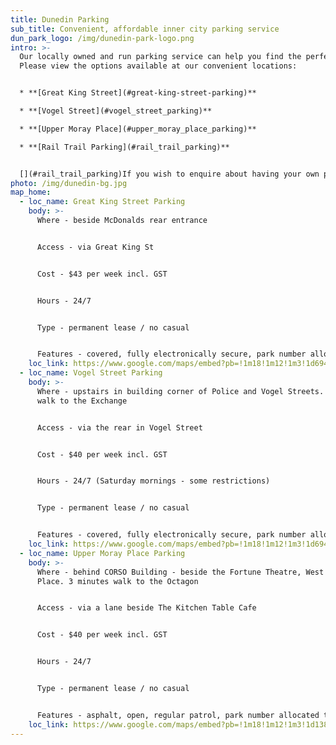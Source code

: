 ```yaml
---
title: Dunedin Parking
sub_title: Convenient, affordable inner city parking service
dun_park_logo: /img/dunedin-park-logo.png
intro: >-
  Our locally owned and run parking service can help you find the perfect park!
  Please view the options available at our convenient locations:


  * **[Great King Street](#great-king-street-parking)**

  * **[Vogel Street](#vogel_street_parking)**

  * **[Upper Moray Place](#upper_moray_place_parking)**

  * **[Rail Trail Parking](#rail_trail_parking)**


  [](#rail_trail_parking)If you wish to enquire about having your own parking in central Dunedin then please get in touch today! We will be happy to help save you money and avoid constant parking hassles
photo: /img/dunedin-bg.jpg
map_home:
  - loc_name: Great King Street Parking
    body: >-
      Where - beside McDonalds rear entrance


      Access - via Great King St


      Cost - $43 per week incl. GST


      Hours - 24/7


      Type - permanent lease / no casual


      Features - covered, fully electronically secure, park number allocated to tenant
    loc_link: https://www.google.com/maps/embed?pb=!1m18!1m12!1m3!1d694.5016470884757!2d170.50548072753668!3d-45.87117777910788!2m3!1f0!2f0!3f0!3m2!1i1024!2i768!4f13.1!3m3!1m2!1s0xa82eac72a879aeb3%3A0x2c67d2709aa4c012!2s120%20Great%20King%20Street%2C%20Dunedin%20Central%2C%20Dunedin%209016!5e0!3m2!1sen!2snz!4v1623295243200!5m2!1sen!2snz
  - loc_name: Vogel Street Parking
    body: >-
      Where - upstairs in building corner of Police and Vogel Streets. 5 minutes
      walk to the Exchange


      Access - via the rear in Vogel Street


      Cost - $40 per week incl. GST


      Hours - 24/7 (Saturday mornings - some restrictions)


      Type - permanent lease / no casual


      Features - covered, fully electronically secure, park number allocated to tenant
    loc_link: https://www.google.com/maps/embed?pb=!1m18!1m12!1m3!1d694.3785557370624!2d170.50160822753693!3d-45.88102767910806!2m3!1f0!2f0!3f0!3m2!1i1024!2i768!4f13.1!3m3!1m2!1s0xa82eac0557d81ee9%3A0xa67e351585cf43ec!2s128%20Vogel%20Street%2C%20Dunedin%20Central%2C%20Dunedin%209016!5e0!3m2!1sen!2snz!4v1623295703988!5m2!1sen!2snz
  - loc_name: Upper Moray Place Parking
    body: >-
      Where - behind CORSO Building - beside the Fortune Theatre, West Moray
      Place. 3 minutes walk to the Octagon


      Access - via a lane beside The Kitchen Table Cafe


      Cost - $40 per week incl. GST


      Hours - 24/7


      Type - permanent lease / no casual


      Features - asphalt, open, regular patrol, park number allocated to tenant
    loc_link: https://www.google.com/maps/embed?pb=!1m18!1m12!1m3!1d1388.937078142255!2d170.5001065568693!3d-45.873827279107914!2m3!1f0!2f0!3f0!3m2!1i1024!2i768!4f13.1!3m3!1m2!1s0xa82eac0c58cdb469%3A0x60629a3ff4e3406d!2s111%20Moray%20Place%2C%20Dunedin%20Central%2C%20Dunedin%209016!5e0!3m2!1sen!2snz!4v1623314746136!5m2!1sen!2snz
---
```


